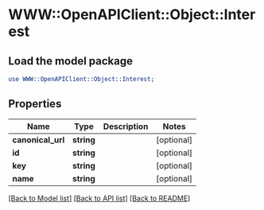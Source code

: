 # WWW::OpenAPIClient::Object::Interest

## Load the model package
```perl
use WWW::OpenAPIClient::Object::Interest;
```

## Properties
Name | Type | Description | Notes
------------ | ------------- | ------------- | -------------
**canonical_url** | **string** |  | [optional] 
**id** | **string** |  | [optional] 
**key** | **string** |  | [optional] 
**name** | **string** |  | [optional] 

[[Back to Model list]](../README.md#documentation-for-models) [[Back to API list]](../README.md#documentation-for-api-endpoints) [[Back to README]](../README.md)


